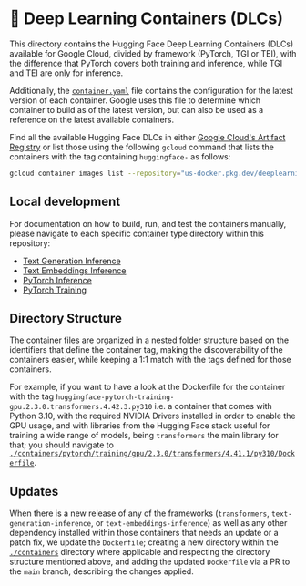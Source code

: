 # 🤗 Deep Learning Containers (DLCs)

This directory contains the Hugging Face Deep Learning Containers (DLCs) available for Google Cloud, divided by framework (PyTorch, TGI or TEI), with the difference that PyTorch covers both training and inference, while TGI and TEI are only for inference.

Additionally, the [`container.yaml`](./container.yaml) file contains the configuration for the latest version of each container. Google uses this file to determine which container to build as of the latest version, but can also be used as a reference on the latest available containers.

Find all the available Hugging Face DLCs in either [Google Cloud's Artifact Registry](https://console.cloud.google.com/artifacts/docker/deeplearning-platform-release/us/gcr.io) or list those using the following `gcloud` command that lists the containers with the tag containing `huggingface-` as follows:

```bash
gcloud container images list --repository="us-docker.pkg.dev/deeplearning-platform-release/gcr.io" | grep "huggingface"
```

## Local development

For documentation on how to build, run, and test the containers manually, please navigate to each specific container type directory within this repository:

* [Text Generation Inference](./tgi/README.md)
* [Text Embeddings Inference](./tei/README.md)
* [PyTorch Inference](./pytorch/inference/README.md)
* [PyTorch Training](./pytorch/training/README.md)

## Directory Structure

The container files are organized in a nested folder structure based on the identifiers that define the container tag, making the discoverability of the containers easier, while keeping a 1:1 match with the tags defined for those containers.

For example, if you want to have a look at the Dockerfile for the container with the tag `huggingface-pytorch-training-gpu.2.3.0.transformers.4.42.3.py310` i.e. a container that comes with Python 3.10, with the required NVIDIA Drivers installed in order to enable the GPU usage, and with libraries from the Hugging Face stack useful for training a wide range of models, being `transformers` the main library for that; you should navigate to [`./containers/pytorch/training/gpu/2.3.0/transformers/4.41.1/py310/Dockerfile`](./containers/pytorch/training/gpu/2.3.0/transformers/4.42.0/py310/Dockerfile).

## Updates

When there is a new release of any of the frameworks (`transformers`, `text-generation-inference`, or `text-embeddings-inference`) as well as any other dependency installed within those containers that needs an update or a patch fix, we update the `Dockerfile`; creating a new directory within the [`./containers`](./containers/) directory where applicable and respecting the directory structure mentioned above, and adding the updated `Dockerfile` via a PR to the `main` branch, describing the changes applied.
